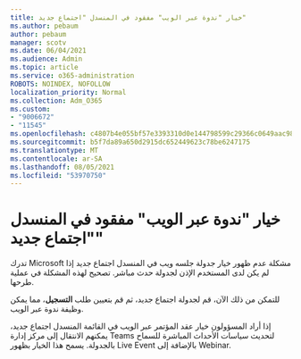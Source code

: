 ```yaml
---
title: خيار "ندوة عبر الويب" مفقود في المنسدل "اجتماع جديد"
ms.author: pebaum
author: pebaum
manager: scotv
ms.date: 06/04/2021
ms.audience: Admin
ms.topic: article
ms.service: o365-administration
ROBOTS: NOINDEX, NOFOLLOW
localization_priority: Normal
ms.collection: Adm_O365
ms.custom:
- "9006672"
- "11545"
ms.openlocfilehash: c4807b4e055bf57e3393310d0e144798599c29366c0649aac989b1f802f51c76
ms.sourcegitcommit: b5f7da89a650d2915dc652449623c78be6247175
ms.translationtype: MT
ms.contentlocale: ar-SA
ms.lasthandoff: 08/05/2021
ms.locfileid: "53970750"
---
```

# <a name="webinar-option-missing-in-new-meeting-drop-down"></a>خيار "ندوة عبر الويب" مفقود في المنسدل "اجتماع جديد"

تدرك Microsoft مشكلة عدم ظهور خيار جدولة جلسه ويب  في المنسدل اجتماع جديد إذا لم يكن لدى المستخدم الإذن لجدولة حدث مباشر. تصحيح لهذه المشكلة في عملية طرحها.

للتمكن من ذلك الآن، قم لجدولة اجتماع جديد، ثم قم بتعيين طلب **التسجيل**، مما يمكن وظيفة ندوة عبر الويب.

إذا أراد المسؤولون خيار عقد  المؤتمر عبر الويب في القائمة المنسدل اجتماع جديد، يمكنهم الانتقال إلى مركز إدارة Teams لتحديث سياسات الأحداث المباشرة للسماح بالجدولة. [](https://admin.teams.microsoft.com/policies/broadcasts) يسمح هذا الخيار بظهور Live Event بالإضافة إلى Webinar.